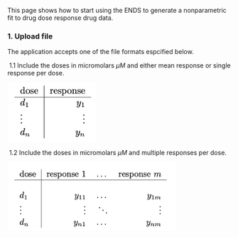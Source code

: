 This page shows how to start using the ENDS to generate a nonparametric fit to drug dose response drug data.

### 1. Upload file 

The application accepts one of the file formats espcified below.

​	1.1  Include the doses in micromolars $\mu M$ and  either mean response or single response per dose. 

<img src="images/fig1.png" alt="drawing" style="width:200px;"/>



​	1.2  Include the doses in micromolars $\mu M$ and multiple responses per dose. 

<img src="images/fig2.png" alt="drawing" style="width:380px;"/>

